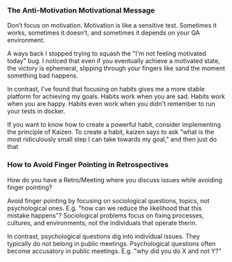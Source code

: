 ### The Anti-Motivation Motivational Message
Don’t focus on motivation. Motivation is like a sensitive test. Sometimes it works, sometimes it doesn’t, and sometimes it depends on your QA environment.

A ways back I stopped trying to squash the "I'm not feeling motivated today" bug. I noticed that even if you eventually achieve a motivated state, the victory is ephemeral, slipping through your fingers like sand the moment something bad happens.

In contrast, I've found that focusing on habits gives me a more stable platform for achieving my goals. Habits work when you are sad. Habits work when you are happy. Habits even work when you didn't remember to run your tests in docker.

If you want to know how to create a powerful habit, consider implementing the principle of Kaizen. To create a habit, kaizen says to ask "what is the most ridiculously small step I can take towards my goal," and then just do that

### How to Avoid Finger Pointing in Retrospectives
How do you have a Retro/Meeting where you discuss issues while avoiding finger pointing? 

Avoid finger pointing by focusing on sociological questions, topics, not psychological ones. E.g. "how can we reduce the likelihood that this mistake happens"? Sociological problems focus on fixing processes, cultures, and environments, not the individuals that operate therin.

In contrast, psychological questions dig into individual issues. They typically do not belong in public meetings. Psychological questions often become accusatory in public meetings. E.g. "why did you do X and not Y?"
